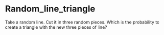 # Random_line_triangle
Take a random line. Cut it in three random pieces. Which is the probability to create a triangle with the new three pieces of line?
